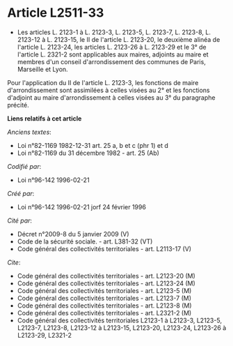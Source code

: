 # Article L2511-33

- Les articles L. 2123-1 à L. 2123-3, L. 2123-5, L. 2123-7, L. 2123-8, L. 2123-12 à L. 2123-15, le II de l'article L.
2123-20, le deuxième alinéa de l'article L. 2123-24, les articles L. 2123-26 à L. 2123-29 et le 3° de l'article L. 2321-2
sont applicables aux maires, adjoints au maire et membres d'un conseil d'arrondissement des communes de Paris, Marseille et
Lyon.

Pour l'application du II de l'article L. 2123-3, les fonctions de maire d'arrondissement sont assimilées à celles visées au
2° et les fonctions d'adjoint au maire d'arrondissement à celles visées au 3° du paragraphe précité.

**Liens relatifs à cet article**

_Anciens textes_:

  - Loi n°82-1169 1982-12-31 art. 25 a, b et c (phr 1) et d
  - Loi n°82-1169 du 31 décembre 1982 - art. 25 (Ab)

_Codifié par_:

  - Loi n°96-142 1996-02-21

_Créé par_:

  - Loi n°96-142 1996-02-21 jorf 24 février 1996

_Cité par_:

  - Décret n°2009-8 du 5 janvier 2009 (V)
  - Code de la sécurité sociale. - art. L381-32 (VT)
  - Code général des collectivités territoriales - art. L2113-17 (V)

_Cite_:

  - Code général des collectivités territoriales - art. L2123-20 (M)
  - Code général des collectivités territoriales - art. L2123-24 (M)
  - Code général des collectivités territoriales - art. L2123-5 (M)
  - Code général des collectivités territoriales - art. L2123-7 (M)
  - Code général des collectivités territoriales - art. L2123-8 (M)
  - Code général des collectivités territoriales - art. L2321-2 (M)
  - Code général des collectivités territoriales L2123-1 à L2123-3, L2123-5, L2123-7, L2123-8, L2123-12 à L2123-15, L2123-20, L2123-24, L2123-26 à L2123-29, L2321-2
